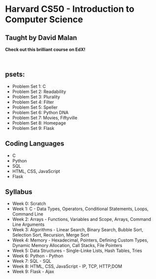 # Harvard CS50 - Introduction to Computer Science 
## Taught by David Malan
**Check out this brilliant course on EdX!**

<br>

## psets:
- Problem Set 1: C
- Problem Set 2: Readability
- Problem Set 3: Plurality
- Problem Set 4: Filter
- Problem Set 5: Speller
- Problem Set 6: Python DNA
- Problem Set 7: Movies, Fiftyville
- Problem Set 8: Homepage
- Problem Set 9: Flask


## Coding Languages
- C
- Python
- SQL
- HTML, CSS, JavaScript
- Flask

## Syllabus
- Week 0: Scratch
- Week 1: C - Data Types, Operators, Conditional Statements, Loops, Command Line
- Week 2: Arrays - Functions, Variables and Scope, Arrays, Command Line Arguments
- Week 3: Algorithms - Linear Search, Binary Search, Bubble Sort, Selection Sort, Recursion, Merge Sort
- Week 4: Memory - Hexadecimal, Pointers, Defining Custom Types, Dynamic Memory Allocation, Call Stacks, File Pointers
- Week 5: Data Structures - Single-Linke Lists, Hash Tables, Tries
- Week 6: Python -  Python
- Week 7: SQL - SQL
- Week 8: HTML, CSS, JavaScript - IP, TCP, HTTP,DOM
- Week 9: Flask - Ajax
